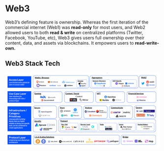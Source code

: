 # Web3

Web3’s defining feature is ownership. Whereas the first iteration of the commercial internet (Web1) was **read-only** for most users, and Web2 allowed users to both **read & write** on centralized platforms (Twitter, Facebook, YouTube, etc), Web3 gives users full ownership over their content, data, and assets via blockchains. It empowers users to **read-write-own.**

## Web3 Stack Tech

![](<../.gitbook/assets/Web3 Stack.png>)
